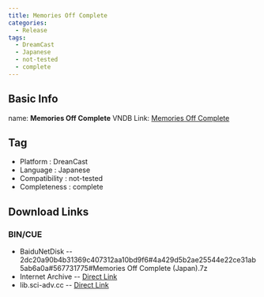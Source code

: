 ```yaml
---
title: Memories Off Complete
categories:
  - Release
tags:
  - DreamCast
  - Japanese
  - not-tested
  - complete
---
```

## Basic Info

name: **Memories Off Complete**
VNDB Link: [Memories Off Complete](https://vndb.org/r2198)

## Tag
 - Platform : DreanCast
 - Language : Japanese
 - Compatibility : not-tested
 - Completeness : complete

## Download Links
### BIN/CUE
 - BaiduNetDisk
 -- 2dc20a90b4b31369c407312aa10bd9f6#4a429d5b2ae25544e22ce31ab5ab6a0a#567731775#Memories Off Complete (Japan).7z
 - Internet Archive
 -- [Direct Link](https://archive.org/download/sega_dreamcast/Memories%20Off%20Complete%20%28Japan%29.zip)
 - lib.sci-adv.cc
 -- [Direct Link](https://pan.mcseekeri.top/api/raw/?path=/K%E7%A4%BE%E6%95%B4%E5%90%88/Memories%20Off%20Complete%20%28Japan%29.7z)